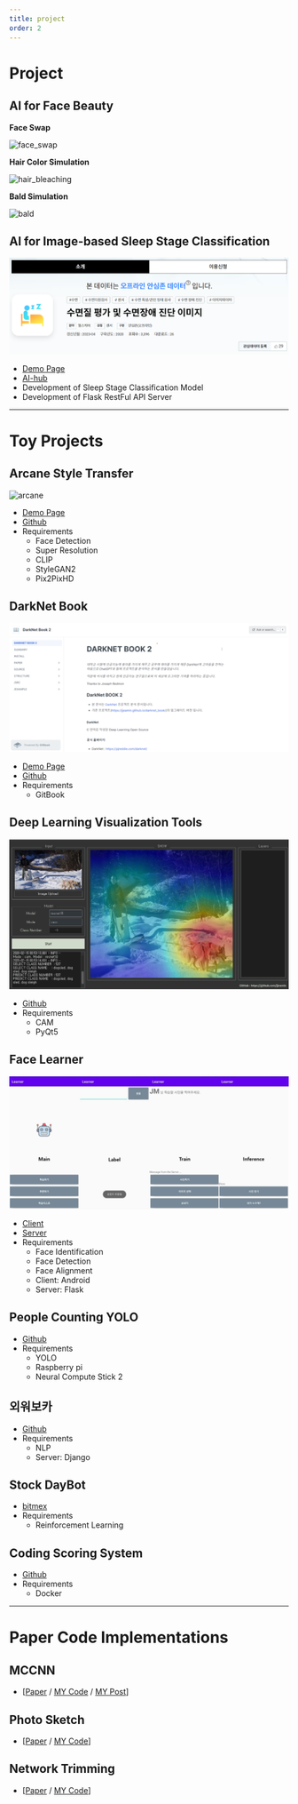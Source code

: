 ```yaml
---
title: project
order: 2
---
```


# Project

## AI for Face Beauty

**Face Swap**



![face_swap](/assets/img/post_img/about/face_swap.png)



**Hair Color Simulation**



![hair_bleaching](/assets/img/post_img/about/hair_bleaching.png)



**Bald Simulation**



![bald](/assets/img/post_img/about/bald.png)



## AI for Image-based Sleep Stage Classification



![sleep](/assets/img/post_img/about/sleep.png)



- [Demo Page](https://sleepai.kr/)
- [AI-hub](https://aihub.or.kr/aihubdata/data/view.do?currMenu=115&topMenu=100&aihubDataSe=realm&dataSetSn=210)
- Development of Sleep Stage Classification Model
- Development of Flask RestFul API Server

---

# Toy Projects

## Arcane Style Transfer



![arcane](/assets/img/post_img/about/arcane.png)



- [Demo Page](https://huggingface.co/spaces/jjeamin/ArcaneStyleTransfer)
- [Github](https://github.com/jjeamin/anime_style_transfer_pytorch)
- Requirements
  - Face Detection
  - Super Resolution
  - CLIP
  - StyleGAN2
  - Pix2PixHD

## DarkNet Book



![darknet](/assets/img/post_img/about/darknet.PNG)



- [Demo Page](https://www.opensource-book.kro.kr/)
- [Github](https://github.com/jjeamin/darknet_book_public)
- Requirements
  - GitBook

## Deep Learning Visualization Tools



![learner](/assets/img/post_img/about/cam.png)



- [Github](https://github.com/jjeamin/DeepVisual_QTorch)
- Requirements
  - CAM
  - PyQt5

## Face Learner



![learner](/assets/img/post_img/about/learner.png)



- [Client](https://github.com/jjeamin/Learner)
- [Server](https://github.com/jjeamin/Learner_server)
- Requirements
  - Face Identification
  - Face Detection
  - Face Alignment
  - Client: Android
  - Server: Flask

## People Counting YOLO

- [Github](https://github.com/jjeamin/People_counting_yolo)
- Requirements
  - YOLO
  - Raspberry pi
  - Neural Compute Stick 2

## 외워보카

- [Github](https://github.com/remindvoca/server)
- Requirements
  - NLP
  - Server: Django

## Stock DayBot

- [bitmex](https://github.com/jjeamin/bitmex_trader)
- Requirements
  - Reinforcement Learning

## Coding Scoring System

- [Github](https://github.com/ByoungJoonIm/Capstone_Design)
- Requirements
  - Docker

---

# Paper Code Implementations

## MCCNN

- [[Paper](https://www.semanticscholar.org/paper/Single-Image-Crowd-Counting-via-Multi-Column-Neural-Zhang-Zhou/2dc3b3eff8ded8914c8b536d05ee713ff0cdf3cd) / [MY Code](https://github.com/jjeamin/MCCNN) / [MY Post](https://jjeamin.github.io/paper/2019/03/08/MCNN/)]

## Photo Sketch
- [[Paper](https://arxiv.org/abs/1901.00542) / [MY Code](https://github.com/jjeamin/PhotoSketch_Pytorch)]

## Network Trimming
- [[Paper](https://arxiv.org/abs/1607.03250) / [MY Code](https://github.com/jjeamin/Network_Trimming_Pytorch)]
